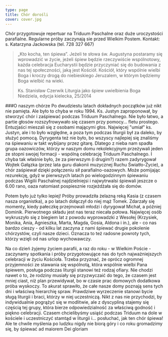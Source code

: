 ```yaml
---
type: page
title: Chór dorośli
cover: cover.jpg
---
```


Chór przygotowuje repertuar na Triduum Paschalne oraz duże uroczystości parafialne. Regularne próby zaczynają sie przed Wielkim Postem. Kontakt: s. Katarzyna Jackowska (tel. 728 327 667)

> „Kto kocha, ten śpiewa”. Jeżeli te słowa św. Augustyna postaramy się wprowadzić w życie, jeżeli śpiew będzie rzeczywiście wspólnotowy, każda celebracja Eucharystii będzie przyczyniać się do budowania z nas tej społeczności, jaką jest Kościół. Kościół, który wspólnie wielbi Boga i kroczy drogą do niebieskiego Jeruzalem, w którym będziemy Boga wielbić na wieki.
>
> Ks. Stanisław Czerwik Liturgia jako śpiew uwielbienia Boga  
> Niedziela, edycja kielecka, 25/2014

###O naszym chórze
Po dwudziestu latach dokładnych początków już nikt nie pamięta. Ale było to chyba w roku 1994. Ks. Justyn zaproponował, by stworzyć chór i zaśpiewać podczas Triduum Paschalnego. Nie było łatwo, a partie głosów rozszyfrowywało się czasem przy pomocy... fletu prostego. Entuzjaści mieszali się z osobami mającymi głos. Najwięcej "umiał" ks. Justyn, ale i to było względne, a poza tym podczas liturgii był za daleko, by służyć pomocą. Dyrygenta też nie było, bo wszyscy najlepiej się znaliśmy na śpiewaniu w takt wybijany przez gitarę. Dlatego z nieba nam spadła grupa oazowiczów, którzy w naszym domu rekolekcyjnym przeżywali jeden ze stopni swojej formacji - wspólną celebrację Triduum Paschalnego. I chyba tak właśnie było, że za pierwszym (i drugim?) razem zadyrygował Wojtek Gałązka (przez lata guru diakonii muzycznej Ruchu Światło-Życie), a chór zaśpiewał dzięki połączeniu sił parafialno-oazowych. Może pomijając rezurekcję, gdyż w pierwszych latach po wielogodzinnym śpiewaniu podczas Wigilii Paschalnej najdzielniejsi i najwytrwalsi śpiewali jeszcze o 6.00 rano, oaza natomiast pospiesznie rozjeżdżała się do domów.

Potem było już tylko lepiej! Próby prowadziła żelazną reką Kasia (z czasem nasza organistka), a po latach dołączył do niej mąż Tomek. Zdarzały się momenty, kiedy pałeczkę przejmowali młodzi i dyrygował Michał, a później Dominik. Pierwotnego składu jest nas teraz niecała połowa. Najwięcej osób wykruszyło się z biegiem lat z powodu wyprowadzki z Wesołej (Krzysiek, Monika, Ania, Agnieszka, Marta, Magda, Gosia, Aldona i in.), ale - co nas bardzo cieszy - od kilku lat zaczyna z nami śpiewać drugie pokolenie chórzystów, czyli nasze dzieci. Oznacza to też radosne powroty tych, którzy wzięli od nas urlop wychowawczy.

Na co dzień żyjemy życiem parafii, a raz do roku - w Wielkim Poście - zaczynamy spotkania i próby przygotowujące nas do tych najważniejszych celebracji w życiu Kościoła. Trzeba przyznać, że oprócz ogromnej przyjemności ze stawania się wspólnotą, która wspólnie wielbi Pana śpiewem, posługa podczas liturgii stanowi też rodzaj ofiary. Nie chodzi nawet o to, że rodziny musiały się przyzwyczaić do tego, że czasem jest mniej ciast, niż plan przewidywał, bo w czasie prac domowych dodatkowa próba wyskoczy. To akurat sprawiło, że całe nasze domy poznają sens tych dni i właściwą hierarchię spraw. Prawdziwe wyrzeczenie stanowi bycie sługą liturgii i braci, którzy w niej uczestniczą. Nikt z nas nie przychodzi, by indywidualnie pogrążyć się w modlitwie, ale z dyscypliną stajemy się częścią tej grupy, która bierze odpowiedzialność za właściwą godność i piękno celebracji. Czasem chcielibyśmy usiąść podczas Triduum na dole w kościele i uczestniczyć stamtąd w liturgii i... posłuchać, jak ten chór śpiewa! Ale te chwile myślenia po ludzku nigdy nie biorą góry i co roku gromadzimy się, by śpiewać ad maiorem Dei gloriam
